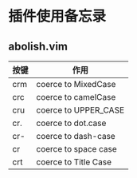 # 插件使用备忘录

## abolish.vim

| 按键 | 作用                 |
| ---- | -------------------- |
| crm  | coerce to MixedCase  |
| crc  | coerce to camelCase  |
| cru  | coerce to UPPER_CASE |
| cr.  | coerce to dot.case   |
| cr-  | coerce to dash-case  |
| cr   | coerce to space case |
| crt  | coerce to Title Case |
